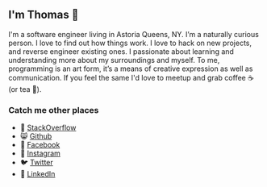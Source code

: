 ## I'm Thomas 👋

I'm a software engineer living in Astoria Queens, NY. I’m a naturally curious person. I love to find out how things work. I love to hack on new projects, and reverse engineer existing ones. I passionate about learning and understanding more about my surroundings and myself.  To me, programming is an art form, it’s a means of creative expression as well as communication. If you feel the same I'd love to meetup and grab coffee ☕️ (or tea 🍵).

### Catch me other places

- 🥞 [StackOverflow](http://stackoverflow.reggi.com)
- 😸 [Github](http://github.reggi.com)
- 📘 [Facebook](http://facebook.reggi.com)
- 🌇 [Instagram](http://instagram.reggi.com)
- 🐦 [Twitter](http://twitter.reggi.com)
- 🔗 [LinkedIn](http://linkedin.reggi.com)
